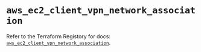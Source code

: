 # `aws_ec2_client_vpn_network_association`

Refer to the Terraform Registory for docs: [`aws_ec2_client_vpn_network_association`](https://registry.terraform.io/providers/hashicorp/aws/5.13.0/docs/resources/ec2_client_vpn_network_association).
